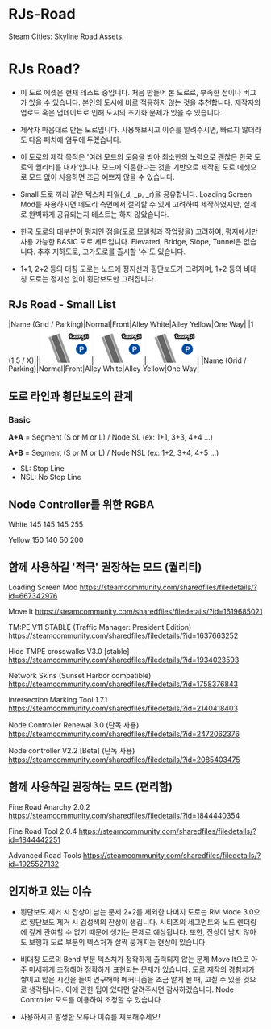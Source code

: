 # RJs-Road
Steam Cities: Skyline Road Assets.

# RJs Road?

* 이 도로 에셋은 현재 테스트 중입니다. 처음 만들어 본 도로로, 부족한 점이나 버그가 있을 수 있습니다. 본인의 도시에 바로 적용하지 않는 것을 추천합니다. 제작자의 업로드 혹은 업데이트로 인해 도시의 초기화 문제가 있을 수 있습니다.

* 제작자 마음대로 만든 도로입니다. 사용해보시고 이슈를 알려주시면, 빠르지 않더라도 다음 패치에 염두에 두겠습니다.

* 이 도로의 제작 목적은 '여러 모드의 도움을 받아 최소한의 노력으로 괜찮은 한국 도로의 퀄리티를 내자'입니다. 모드에 의존한다는 것을 기반으로 제작된 도로 에셋으로 모드 없이 사용하면 조금 예쁘지 않을 수 있습니다.

* Small 도로 끼리 같은 텍스처 파일(_d, _p, _r)을 공유합니다. Loading Screen Mod를 사용하시면 메모리 측면에서 절약할 수 있게 고려하여 제작하였지만, 실제로 완벽하게 공유되는지 테스트는 하지 않았습니다.

* 한국 도로의 대부분이 평지인 점을(도로 모델링과 작업량을) 고려하여, 평지에서만 사용 가능한 BASIC 도로 세트입니다. Elevated, Bridge, Slope, Tunnel은 없습니다. 추후 지하도로, 고가도로를 출시할 '수'도 있습니다.

* 1+1, 2+2 등의 대칭 도로는 노드에 정지선과 횡단보도가 그려지며, 1+2 등의 비대칭 도로는 정지선 없이 횡단보도만 그려집니다.

## RJs Road - Small List

|Name (Grid / Parking)|Normal|Front|Alley White|Alley Yellow|One Way|
|1 (1.5 / X)|||<img src="_CSL_asset_thumb/_Small/asset_thumb%20Small%201%20AW.png" width="100">|<img src="_CSL_asset_thumb/_Small/asset_thumb%20Small%201%20AW.png" width="100">|<img src="_CSL_asset_thumb/_Small/asset_thumb%20Small%201%20AW.png" width="100">|
|Name (Grid / Parking)|Normal|Front|Alley White|Alley Yellow|One Way|


## 도로 라인과 횡단보도의 관계

### Basic 
**A+A** = Segment (S or M or L) / Node SL (ex: 1+1, 3+3, 4+4 ...)

**A+B** = Segment (S or M or L) / Node NSL (ex: 1+2, 3+4, 4+5 ...)

* SL: Stop Line
* NSL: No Stop Line


## Node Controller를 위한 RGBA

White 145 145 145 255

Yellow 150 140 50 200

## 함께 사용하길 '적극' 권장하는 모드 (퀄리티)

Loading Screen Mod
https://steamcommunity.com/sharedfiles/filedetails/?id=667342976

Move It
https://steamcommunity.com/sharedfiles/filedetails/?id=1619685021

TM:PE V11 STABLE (Traffic Manager: President Edition)
https://steamcommunity.com/sharedfiles/filedetails/?id=1637663252

Hide TMPE crosswalks V3.0 [stable]
https://steamcommunity.com/sharedfiles/filedetails/?id=1934023593

Network Skins (Sunset Harbor compatible)
https://steamcommunity.com/sharedfiles/filedetails/?id=1758376843

Intersection Marking Tool 1.7.1
https://steamcommunity.com/sharedfiles/filedetails/?id=2140418403

Node Controller Renewal 3.0 (단독 사용)
https://steamcommunity.com/sharedfiles/filedetails/?id=2472062376

Node controller V2.2 [Beta] (단독 사용)
https://steamcommunity.com/sharedfiles/filedetails/?id=2085403475

## 함께 사용하길 권장하는 모드 (편리함)

Fine Road Anarchy 2.0.2
https://steamcommunity.com/sharedfiles/filedetails/?id=1844440354

Fine Road Tool 2.0.4
https://steamcommunity.com/sharedfiles/filedetails/?id=1844442251

Advanced Road Tools
https://steamcommunity.com/sharedfiles/filedetails/?id=1925527132

## 인지하고 있는 이슈

* 횡단보도 제거 시 잔상이 남는 문제
 2+2를 제외한 나머지 도로는 RM Mode 3.0으로 횡단보도 제거 시 검성색의 잔상이 생깁니다. 시티즈의 세그먼트와 노드 렌더링에 깊게 관여할 수 없기 때문에 생기는 문제로 예상됩니다. 또한, 잔상이 남지 않아도 보행자 도로 부분의 텍스처가 살짝 뭉개지는 현상이 있습니다.

* 비대칭 도로의 Bend 부분 텍스처가 정확하게 출력되지 않는 문제
 Move It으로 아주 미세하게 조정해야 정확하게 표현되는 문제가 있습니다. 도로 제작의 경험치가 쌓이고 많은 시간을 들여 연구해야 메커니즘을 조금 알게 될 때, 고칠 수 있을 것으로 생각됩니다. 이에 관한 팁이 있다면 알려주시면 감사하겠습니다.
Node Controller 모드를 이용하여 조정할 수 있습니다.

* 사용하시고 발생한 오류나 이슈를 제보해주세요!

